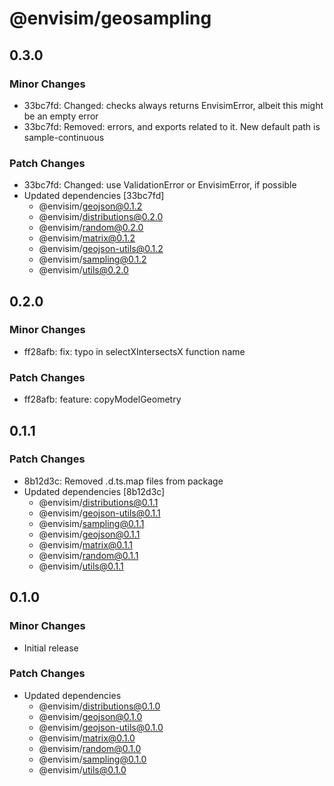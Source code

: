 # @envisim/geosampling

## 0.3.0

### Minor Changes

- 33bc7fd: Changed: checks always returns EnvisimError, albeit this might be an empty error
- 33bc7fd: Removed: errors, and exports related to it. New default path is sample-continuous

### Patch Changes

- 33bc7fd: Changed: use ValidationError or EnvisimError, if possible
- Updated dependencies [33bc7fd]
  - @envisim/geojson@0.1.2
  - @envisim/distributions@0.2.0
  - @envisim/random@0.2.0
  - @envisim/matrix@0.1.2
  - @envisim/geojson-utils@0.1.2
  - @envisim/sampling@0.1.2
  - @envisim/utils@0.2.0

## 0.2.0

### Minor Changes

- ff28afb: fix: typo in selectXIntersectsX function name

### Patch Changes

- ff28afb: feature: copyModelGeometry

## 0.1.1

### Patch Changes

- 8b12d3c: Removed .d.ts.map files from package
- Updated dependencies [8b12d3c]
  - @envisim/distributions@0.1.1
  - @envisim/geojson-utils@0.1.1
  - @envisim/sampling@0.1.1
  - @envisim/geojson@0.1.1
  - @envisim/matrix@0.1.1
  - @envisim/random@0.1.1
  - @envisim/utils@0.1.1

## 0.1.0

### Minor Changes

- Initial release

### Patch Changes

- Updated dependencies
  - @envisim/distributions@0.1.0
  - @envisim/geojson@0.1.0
  - @envisim/geojson-utils@0.1.0
  - @envisim/matrix@0.1.0
  - @envisim/random@0.1.0
  - @envisim/sampling@0.1.0
  - @envisim/utils@0.1.0
